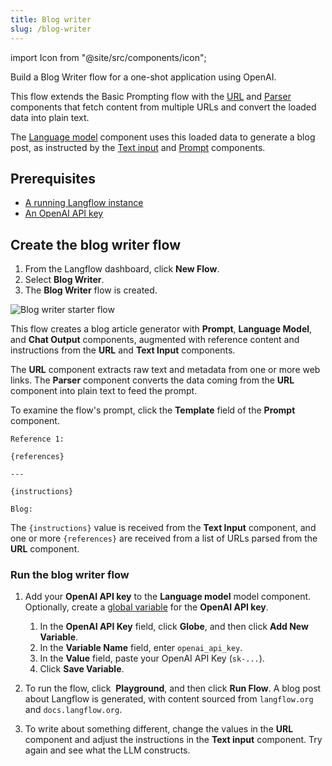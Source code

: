 ```yaml
---
title: Blog writer
slug: /blog-writer
---
```


import Icon from "@site/src/components/icon";

Build a Blog Writer flow for a one-shot application using OpenAI.

This flow extends the Basic Prompting flow with the [URL](/components-data#url) and [Parser](/components-processing#parser) components that fetch content from multiple URLs and convert the loaded data into plain text.

The [Language model](/components-models) component uses this loaded data to generate a blog post, as instructed by the [Text input](/components-io#text-input) and [Prompt](components-prompt) components.

## Prerequisites

- [A running Langflow instance](/get-started-installation)
- [An OpenAI API key](https://platform.openai.com/)

## Create the blog writer flow

1. From the Langflow dashboard, click **New Flow**.
2. Select **Blog Writer**.
3. The **Blog Writer** flow is created.

![Blog writer starter flow](/img/starter-flow-blog-writer.png)

This flow creates a blog article generator with **Prompt**, **Language Model**, and **Chat Output** components, augmented with reference content and instructions from the **URL** and **Text Input** components.

The **URL** component extracts raw text and metadata from one or more web links.
The **Parser** component converts the data coming from the **URL** component into plain text to feed the prompt.

To examine the flow's prompt, click the **Template** field of the **Prompt** component.

```text
Reference 1:

{references}

---

{instructions}

Blog:
```

The `{instructions}` value is received from the **Text Input** component, and one or more `{references}` are received from a list of URLs parsed from the **URL** component.


### Run the blog writer flow

1. Add your **OpenAI API key** to the **Language model** model component.
	Optionally, create a [global variable](/configuration-global-variables) for the **OpenAI API key**.

	1. In the **OpenAI API Key** field, click <Icon name="Globe" aria-hidden="True" /> **Globe**, and then click **Add New Variable**.
	2. In the **Variable Name** field, enter `openai_api_key`.
	3. In the **Value** field, paste your OpenAI API Key (`sk-...`).
	4. Click **Save Variable**.

2. To run the flow, click <Icon name="Play" aria-hidden="true"/> **Playground**, and then click **Run Flow**.
A blog post about Langflow is generated, with content sourced from `langflow.org` and `docs.langflow.org`.
3. To write about something different, change the values in the **URL** component and adjust the instructions in the **Text input** component. Try again and see what the LLM constructs.